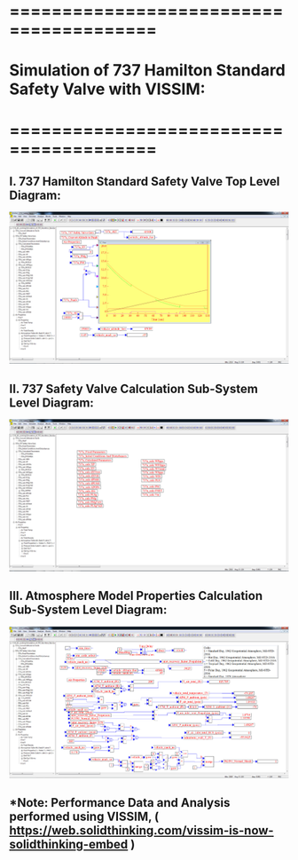 # ========================================
# Simulation of 737 Hamilton Standard Safety Valve with VISSIM:
# ========================================

## I. 737 Hamilton Standard Safety Valve Top Level Diagram:

![](./images/image_01.png)

## II. 737 Safety Valve Calculation Sub-System Level Diagram:

![](./images/image_02.png)

## III. Atmosphere Model Properties Calculation Sub-System Level Diagram:

![](./images/image_03.png)

## 
## *Note: Performance Data and Analysis performed using VISSIM, ( https://web.solidthinking.com/vissim-is-now-solidthinking-embed )
